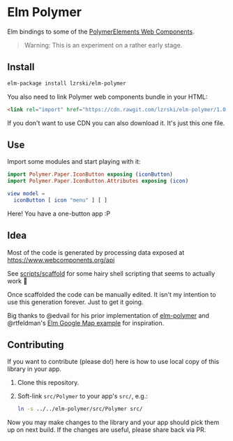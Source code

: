 # Elm Polymer

Elm bindings to some of the [PolymerElements Web Components][PolymerElements].

> Warning: This is an experiment on a rather early stage.

## Install

```sh
elm-package install lzrski/elm-polymer
```

You also need to link Polymer web components bundle in your HTML:

```html
<link rel="import" href="https://cdn.rawgit.com/lzrski/elm-polymer/1.0.0/assets/web-components-bundle.html">
```

If you don't want to use CDN you can also download it. It's just this one file.

## Use

Import some modules and start playing with it:


```elm
import Polymer.Paper.IconButton exposing (iconButton)
import Polymer.Paper.IconButton.Attributes exposing (icon)

view model =
  iconButton [ icon "menu" ] [ ]
```

Here! You have a one-button app :P

## Idea

Most of the code is generated by processing data exposed at https://www.webcomponents.org/api

See [scripts/scaffold](./scripts/scaffold) for some hairy shell scripting that seems to actually work 👹

Once scaffolded the code can be manually edited. It isn't my intention to use this generation forever. Just to get it going.

Big thanks to @edvail for his prior implementation of [elm-polymer](/edvail/elm-polymer/) and @rtfeldman's [Elm Google Map example](rtfeldman/elm-google-maps) for inspiration.

## Contributing

If you want to contribute (please do!) here is how to use local copy of this library in your app.

1.  Clone this repository.

2.  Soft-link `src/Polymer` to your app's `src/`, e.g.:

    ```sh
    ln -s ../../elm-polymer/src/Polymer src/
    ```

Now you may make changes to the library and your app should pick them up on next build. If the changes are useful, please share back via PR.

[PolymerElements]: https://www.webcomponents.org/author/PolymerElements
